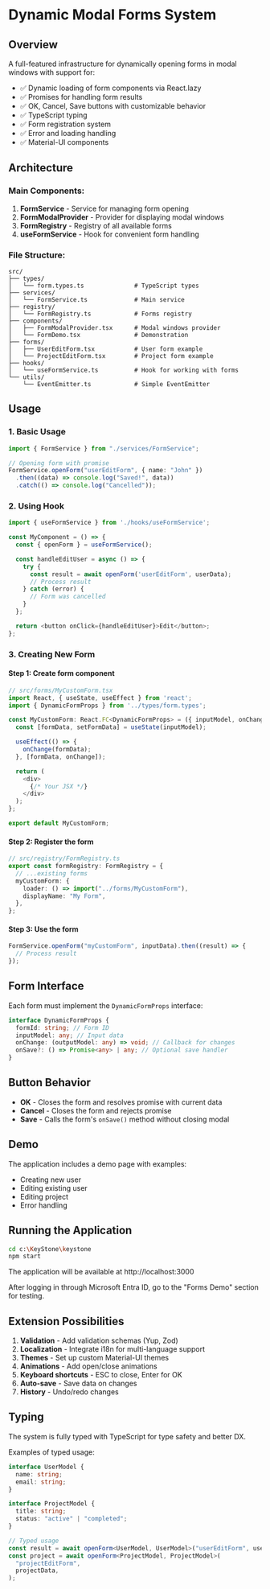 # Dynamic Modal Forms System

## Overview

A full-featured infrastructure for dynamically opening forms in modal windows with support for:

- ✅ Dynamic loading of form components via React.lazy
- ✅ Promises for handling form results
- ✅ OK, Cancel, Save buttons with customizable behavior
- ✅ TypeScript typing
- ✅ Form registration system
- ✅ Error and loading handling
- ✅ Material-UI components

## Architecture

### Main Components:

1. **FormService** - Service for managing form opening
2. **FormModalProvider** - Provider for displaying modal windows
3. **FormRegistry** - Registry of all available forms
4. **useFormService** - Hook for convenient form handling

### File Structure:

```
src/
├── types/
│   └── form.types.ts              # TypeScript types
├── services/
│   └── FormService.ts             # Main service
├── registry/
│   └── FormRegistry.ts            # Forms registry
├── components/
│   ├── FormModalProvider.tsx      # Modal windows provider
│   └── FormDemo.tsx               # Demonstration
├── forms/
│   ├── UserEditForm.tsx           # User form example
│   └── ProjectEditForm.tsx        # Project form example
├── hooks/
│   └── useFormService.ts          # Hook for working with forms
└── utils/
    └── EventEmitter.ts            # Simple EventEmitter
```

## Usage

### 1. Basic Usage

```typescript
import { FormService } from "./services/FormService";

// Opening form with promise
FormService.openForm("userEditForm", { name: "John" })
  .then((data) => console.log("Saved!", data))
  .catch(() => console.log("Cancelled"));
```

### 2. Using Hook

```typescript
import { useFormService } from './hooks/useFormService';

const MyComponent = () => {
  const { openForm } = useFormService();

  const handleEditUser = async () => {
    try {
      const result = await openForm('userEditForm', userData);
      // Process result
    } catch (error) {
      // Form was cancelled
    }
  };

  return <button onClick={handleEditUser}>Edit</button>;
};
```

### 3. Creating New Form

#### Step 1: Create form component

```typescript
// src/forms/MyCustomForm.tsx
import React, { useState, useEffect } from 'react';
import { DynamicFormProps } from '../types/form.types';

const MyCustomForm: React.FC<DynamicFormProps> = ({ inputModel, onChange }) => {
  const [formData, setFormData] = useState(inputModel);

  useEffect(() => {
    onChange(formData);
  }, [formData, onChange]);

  return (
    <div>
      {/* Your JSX */}
    </div>
  );
};

export default MyCustomForm;
```

#### Step 2: Register the form

```typescript
// src/registry/FormRegistry.ts
export const formRegistry: FormRegistry = {
  // ...existing forms
  myCustomForm: {
    loader: () => import("../forms/MyCustomForm"),
    displayName: "My Form",
  },
};
```

#### Step 3: Use the form

```typescript
FormService.openForm("myCustomForm", inputData).then((result) => {
  // Process result
});
```

## Form Interface

Each form must implement the `DynamicFormProps` interface:

```typescript
interface DynamicFormProps {
  formId: string; // Form ID
  inputModel: any; // Input data
  onChange: (outputModel: any) => void; // Callback for changes
  onSave?: () => Promise<any> | any; // Optional save handler
}
```

## Button Behavior

- **OK** - Closes the form and resolves promise with current data
- **Cancel** - Closes the form and rejects promise
- **Save** - Calls the form's `onSave()` method without closing modal

## Demo

The application includes a demo page with examples:

- Creating new user
- Editing existing user
- Editing project
- Error handling

## Running the Application

```bash
cd c:\KeyStone\keystone
npm start
```

The application will be available at http://localhost:3000

After logging in through Microsoft Entra ID, go to the "Forms Demo" section for testing.

## Extension Possibilities

1. **Validation** - Add validation schemas (Yup, Zod)
2. **Localization** - Integrate i18n for multi-language support
3. **Themes** - Set up custom Material-UI themes
4. **Animations** - Add open/close animations
5. **Keyboard shortcuts** - ESC to close, Enter for OK
6. **Auto-save** - Save data on changes
7. **History** - Undo/redo changes

## Typing

The system is fully typed with TypeScript for type safety and better DX.

Examples of typed usage:

```typescript
interface UserModel {
  name: string;
  email: string;
}

interface ProjectModel {
  title: string;
  status: "active" | "completed";
}

// Typed usage
const result = await openForm<UserModel, UserModel>("userEditForm", userData);
const project = await openForm<ProjectModel, ProjectModel>(
  "projectEditForm",
  projectData,
);
```
